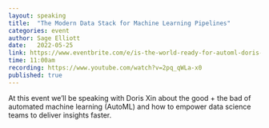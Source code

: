 ```yaml
---
layout: speaking
title:  "The Modern Data Stack for Machine Learning Pipelines"
categories: event
author: Sage Elliott
date:   2022-05-25
link: https://www.eventbrite.com/e/is-the-world-ready-for-automl-doris-xin-tickets-354280882657
time: 11:00am
recording: https://www.youtube.com/watch?v=2pq_qWLa-x0
published: true
---
```


At this event we’ll be speaking with Doris Xin about the good + the bad of automated machine learning (AutoML) and how to empower data science teams to deliver insights faster.

